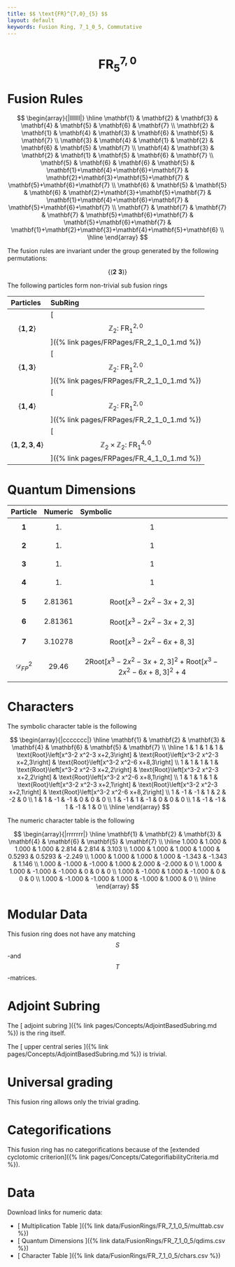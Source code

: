 ```yaml
---
title: $$ \text{FR}^{7,0}_{5} $$
layout: default
keywords: Fusion Ring, 7_1_0_5, Commutative
---
```

# $$ \text{FR}^{7,0}_{5} $$


# Fusion Rules

$$
\begin{array}{|lllllll|}
\hline
 \mathbf{1} & \mathbf{2} & \mathbf{3} & \mathbf{4} & \mathbf{5} & \mathbf{6} & \mathbf{7} \\
 \mathbf{2} & \mathbf{1} & \mathbf{4} & \mathbf{3} & \mathbf{6} & \mathbf{5} & \mathbf{7} \\
 \mathbf{3} & \mathbf{4} & \mathbf{1} & \mathbf{2} & \mathbf{6} & \mathbf{5} & \mathbf{7} \\
 \mathbf{4} & \mathbf{3} & \mathbf{2} & \mathbf{1} & \mathbf{5} & \mathbf{6} & \mathbf{7} \\
 \mathbf{5} & \mathbf{6} & \mathbf{6} & \mathbf{5} & \mathbf{1}+\mathbf{4}+\mathbf{6}+\mathbf{7} & \mathbf{2}+\mathbf{3}+\mathbf{5}+\mathbf{7} & \mathbf{5}+\mathbf{6}+\mathbf{7} \\
 \mathbf{6} & \mathbf{5} & \mathbf{5} & \mathbf{6} & \mathbf{2}+\mathbf{3}+\mathbf{5}+\mathbf{7} & \mathbf{1}+\mathbf{4}+\mathbf{6}+\mathbf{7} & \mathbf{5}+\mathbf{6}+\mathbf{7} \\
 \mathbf{7} & \mathbf{7} & \mathbf{7} & \mathbf{7} & \mathbf{5}+\mathbf{6}+\mathbf{7} & \mathbf{5}+\mathbf{6}+\mathbf{7} & \mathbf{1}+\mathbf{2}+\mathbf{3}+\mathbf{4}+\mathbf{5}+\mathbf{6} \\
\hline
\end{array}
$$


The fusion rules are invariant under the group generated by the following permutations:

$$ \{(\mathbf{2} \  \mathbf{3})\} $$


The following particles form non-trivial sub fusion rings

| Particles | SubRing |
| :------ | :------ |
| $$ \{\mathbf{1},\mathbf{2}\} $$ | [ $$ \mathbb{Z}_2:\ \text{FR}^{2,0}_{1} $$ ]({% link pages/FRPages/FR_2_1_0_1.md %}) |
| $$ \{\mathbf{1},\mathbf{3}\} $$ | [ $$ \mathbb{Z}_2:\ \text{FR}^{2,0}_{1} $$ ]({% link pages/FRPages/FR_2_1_0_1.md %}) |
| $$ \{\mathbf{1},\mathbf{4}\} $$ | [ $$ \mathbb{Z}_2:\ \text{FR}^{2,0}_{1} $$ ]({% link pages/FRPages/FR_2_1_0_1.md %}) |
| $$ \{\mathbf{1},\mathbf{2},\mathbf{3},\mathbf{4}\} $$ | [ $$ \mathbb{Z}_2\times \mathbb{Z}_2:\ \text{FR}^{4,0}_{1} $$ ]({% link pages/FRPages/FR_4_1_0_1.md %}) |

# Quantum Dimensions

| Particle | Numeric | Symbolic |
| :------ | :------ | :------ |
| $$ \mathbf{1} $$ | $$ 1. $$ | $$ 1 $$ |
| $$ \mathbf{2} $$ | $$ 1. $$ | $$ 1 $$ |
| $$ \mathbf{3} $$ | $$ 1. $$ | $$ 1 $$ |
| $$ \mathbf{4} $$ | $$ 1. $$ | $$ 1 $$ |
| $$ \mathbf{5} $$ | $$ 2.81361 $$ | $$ \text{Root}\left[x^3-2 x^2-3 x+2,3\right] $$ |
| $$ \mathbf{6} $$ | $$ 2.81361 $$ | $$ \text{Root}\left[x^3-2 x^2-3 x+2,3\right] $$ |
| $$ \mathbf{7} $$ | $$ 3.10278 $$ | $$ \text{Root}\left[x^3-2 x^2-6 x+8,3\right] $$ |
| $$ \mathcal{D}_{FP}^2 $$ | $$ 29.46 $$ | $$ 2 \text{Root}\left[x^3-2 x^2-3 x+2,3\right]^2+\text{Root}\left[x^3-2 x^2-6 x+8,3\right]^2+4 $$ |

# Characters

The symbolic character table is the following

$$
\begin{array}{|ccccccc|}
\hline
 \mathbf{1} & \mathbf{2} & \mathbf{3} & \mathbf{4} & \mathbf{6} & \mathbf{5} & \mathbf{7} \\
\hline
 1 & 1 & 1 & 1 & \text{Root}\left[x^3-2 x^2-3 x+2,3\right] & \text{Root}\left[x^3-2 x^2-3 x+2,3\right] & \text{Root}\left[x^3-2 x^2-6 x+8,3\right] \\
 1 & 1 & 1 & 1 & \text{Root}\left[x^3-2 x^2-3 x+2,2\right] & \text{Root}\left[x^3-2 x^2-3 x+2,2\right] & \text{Root}\left[x^3-2 x^2-6 x+8,1\right] \\
 1 & 1 & 1 & 1 & \text{Root}\left[x^3-2 x^2-3 x+2,1\right] & \text{Root}\left[x^3-2 x^2-3 x+2,1\right] & \text{Root}\left[x^3-2 x^2-6 x+8,2\right] \\
 1 & -1 & -1 & 1 & 2 & -2 & 0 \\
 1 & 1 & -1 & -1 & 0 & 0 & 0 \\
 1 & -1 & 1 & -1 & 0 & 0 & 0 \\
 1 & -1 & -1 & 1 & -1 & 1 & 0 \\
\hline
\end{array}
$$

The numeric character table is the following

$$
\begin{array}{|rrrrrrr|}
\hline
 \mathbf{1} & \mathbf{2} & \mathbf{3} & \mathbf{4} & \mathbf{6} & \mathbf{5} & \mathbf{7} \\
\hline
 1.000 & 1.000 & 1.000 & 1.000 & 2.814 & 2.814 & 3.103 \\
 1.000 & 1.000 & 1.000 & 1.000 & 0.5293 & 0.5293 & -2.249 \\
 1.000 & 1.000 & 1.000 & 1.000 & -1.343 & -1.343 & 1.146 \\
 1.000 & -1.000 & -1.000 & 1.000 & 2.000 & -2.000 & 0 \\
 1.000 & 1.000 & -1.000 & -1.000 & 0 & 0 & 0 \\
 1.000 & -1.000 & 1.000 & -1.000 & 0 & 0 & 0 \\
 1.000 & -1.000 & -1.000 & 1.000 & -1.000 & 1.000 & 0 \\
\hline
\end{array}
$$

# Modular Data

This fusion ring does not have any matching $$ S $$-and $$ T $$-matrices.

# Adjoint Subring

The [ adjoint subring ]({% link pages/Concepts/AdjointBasedSubring.md %}) is the ring itself.

The [ upper central series ]({% link pages/Concepts/AdjointBasedSubring.md %}) is trivial.

# Universal grading

This fusion ring allows only the trivial grading.

# Categorifications

This fusion ring has no  categorifications because of the [extended cyclotomic criterion]({% link pages/Concepts/CategorifiabilityCriteria.md %}).

# Data

Download links for numeric data:

* [ Multiplication Table ]({% link data/FusionRings/FR_7_1_0_5/multtab.csv %})
* [ Quantum Dimensions ]({% link data/FusionRings/FR_7_1_0_5/qdims.csv %})
* [ Character Table ]({% link data/FusionRings/FR_7_1_0_5/chars.csv %})
